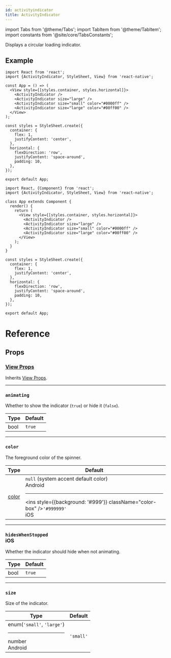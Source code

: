 ```yaml
---
id: activityindicator
title: ActivityIndicator
---
```


import Tabs from '@theme/Tabs'; import TabItem from '@theme/TabItem'; import constants from '@site/core/TabsConstants';

Displays a circular loading indicator.

## Example

<Tabs groupId="syntax" queryString defaultValue={constants.defaultSyntax} values={constants.syntax}>
<TabItem value="functional">

```SnackPlayer name=ActivityIndicator%20Function%20Component%20Example
import React from 'react';
import {ActivityIndicator, StyleSheet, View} from 'react-native';

const App = () => (
  <View style={[styles.container, styles.horizontal]}>
    <ActivityIndicator />
    <ActivityIndicator size="large" />
    <ActivityIndicator size="small" color="#0000ff" />
    <ActivityIndicator size="large" color="#00ff00" />
  </View>
);

const styles = StyleSheet.create({
  container: {
    flex: 1,
    justifyContent: 'center',
  },
  horizontal: {
    flexDirection: 'row',
    justifyContent: 'space-around',
    padding: 10,
  },
});

export default App;
```

</TabItem>
<TabItem value="classical">

```SnackPlayer name=ActivityIndicator%20Class%20Component%20Example
import React, {Component} from 'react';
import {ActivityIndicator, StyleSheet, View} from 'react-native';

class App extends Component {
  render() {
    return (
      <View style={[styles.container, styles.horizontal]}>
        <ActivityIndicator />
        <ActivityIndicator size="large" />
        <ActivityIndicator size="small" color="#0000ff" />
        <ActivityIndicator size="large" color="#00ff00" />
      </View>
    );
  }
}

const styles = StyleSheet.create({
  container: {
    flex: 1,
    justifyContent: 'center',
  },
  horizontal: {
    flexDirection: 'row',
    justifyContent: 'space-around',
    padding: 10,
  },
});

export default App;
```

</TabItem>
</Tabs>

# Reference

## Props

### [View Props](view#props)

Inherits [View Props](view#props).

---

### `animating`

Whether to show the indicator (`true`) or hide it (`false`).

| Type | Default |
| ---- | ------- |
| bool | `true`  |

---

### `color`

The foreground color of the spinner.

| Type            | Default                                                                                                                                                                                     |
| --------------- | ------------------------------------------------------------------------------------------------------------------------------------------------------------------------------------------- |
| [color](colors) | `null` (system accent default color)<div class="label android">Android</div><hr/><ins style={{background: '#999'}} className="color-box" />`'#999999'` <div className="label ios">iOS</div> |

---

### `hidesWhenStopped` <div class="label ios">iOS</div>

Whether the indicator should hide when not animating.

| Type | Default |
| ---- | ------- |
| bool | `true`  |

---

### `size`

Size of the indicator.

| Type                                                                           | Default   |
| ------------------------------------------------------------------------------ | --------- |
| enum(`'small'`, `'large'`)<hr/>number <div class="label android">Android</div> | `'small'` |